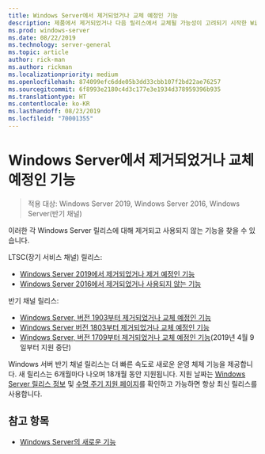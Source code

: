 ```yaml
---
title: Windows Server에서 제거되었거나 교체 예정인 기능
description: 제품에서 제거되었거나 다음 릴리스에서 교체될 가능성이 고려되기 시작한 Windows Server의 기능을 나열하는 항목의 요약입니다. 상용 환경에서 운영 체제를 업데이트하는 IT 전문가가 참조하시면 유용합니다.
ms.prod: windows-server
ms.date: 08/22/2019
ms.technology: server-general
ms.topic: article
author: rick-man
ms.author: rickman
ms.localizationpriority: medium
ms.openlocfilehash: 874099efc6dde05b3dd33cbb107f2bd22ae76257
ms.sourcegitcommit: 6f8993e2180c4d3c177e3e1934d378959396b935
ms.translationtype: HT
ms.contentlocale: ko-KR
ms.lasthandoff: 08/23/2019
ms.locfileid: "70001355"
---
```

# <a name="features-removed-or-planned-for-replacement-in-windows-server"></a>Windows Server에서 제거되었거나 교체 예정인 기능

> 적용 대상: Windows Server 2019, Windows Server 2016, Windows Server(반기 채널)

이러한 각 Windows Server 릴리스에 대해 제거되고 사용되지 않는 기능을 찾을 수 있습니다.  

LTSC(장기 서비스 채널) 릴리스:

- [Windows Server 2019에서 제거되었거나 제거 예정인 기능](removed-features-19.md)
- [Windows Server 2016에서 제거되었거나 사용되지 않는 기능](../get-started/Deprecated-Features.md)

반기 채널 릴리스:

- [Windows Server, 버전 1903부터 제거되었거나 교체 예정인 기능](removed-features-1903.md)
- [Windows Server 버전 1803부터 제거되었거나 교체 예정인 기능](../get-started/windows-server-1803-removed-features.md)
- [Windows Server, 버전 1709부터 제거되었거나 교체 예정인 기능](../get-started/Removed-Features-1709.md)(2019년 4월 9일부터 지원 중단)

Windows 서버 반기 채널 릴리스는 더 빠른 속도로 새로운 운영 체제 기능을 제공합니다. 새 릴리스는 6개월마다 나오며 18개월 동안 지원됩니다. 지원 날짜는 [Windows Server 릴리스 정보](../get-started/windows-server-release-info.md) 및 [수명 주기 지원 페이지](https://support.microsoft.com/lifecycle)를 확인하고 가능하면 항상 최신 릴리스를 사용합니다.

## <a name="see-also"></a>참고 항목

- [Windows Server의 새로운 기능](../get-started/whats-new-in-windows-server.md)